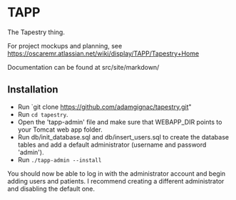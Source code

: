 TAPP
====

The Tapestry thing.

For project mockups and planning, see https://oscaremr.atlassian.net/wiki/display/TAPP/Tapestry+Home

Documentation can be found at src/site/markdown/

Installation
------------

- Run `git clone https://github.com/adamgignac/tapestry.git"
- Run `cd tapestry`.
- Open the 'tapp-admin' file and make sure that WEBAPP_DIR points to your Tomcat web app folder.
- Run db/init_database.sql and db/insert_users.sql to create the database tables and add a default administrator (username and password 'admin').
- Run `./tapp-admin --install`

You should now be able to log in with the administrator account and begin adding users and patients. I recommend creating a different administrator and disabling the default one.

